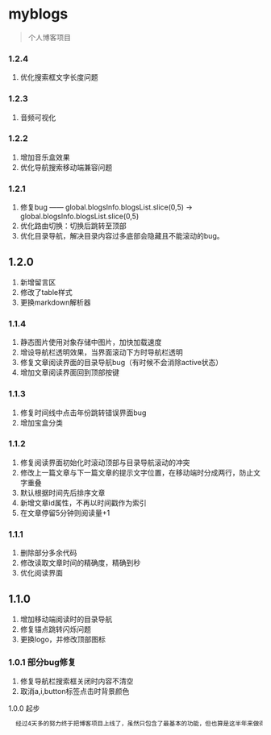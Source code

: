 # myblogs

> 个人博客项目

### 1.2.4
1. 优化搜索框文字长度问题

### 1.2.3
1. 音频可视化

### 1.2.2
1. 增加音乐盒效果
2. 优化导航搜索移动端兼容问题

### 1.2.1
1. 修复bug —— global.blogsInfo.blogsList.slice(0,5) -> global.blogsInfo.blogsList.slice(0,5)
2. 优化路由切换：切换后跳转至顶部
3. 优化目录导航，解决目录内容过多底部会隐藏且不能滚动的bug。

## 1.2.0
1. 新增留言区
2. 修改了table样式
3. 更换markdown解析器

### 1.1.4
1. 静态图片使用对象存储中图片，加快加载速度
2. 增设导航栏透明效果，当界面滚动下方时导航栏透明
3. 修复文章阅读界面的目录导航bug（有时候不会消除active状态）
4. 增加文章阅读界面回到顶部按键

### 1.1.3
1. 修复时间线中点击年份跳转错误界面bug
2. 增加宝盒分类

### 1.1.2
1. 修复阅读界面初始化时滚动顶部与目录导航滚动的冲突
2. 修改上一篇文章与下一篇文章的提示文字位置，在移动端时分成两行，防止文字重叠
3. 默认根据时间先后排序文章
4. 新增文章id属性，不再以时间戳作为索引
5. 在文章停留5分钟则阅读量+1

### 1.1.1
1.  删除部分多余代码
2.  修改读取文章时间的精确度，精确到秒
3.  优化阅读界面

## 1.1.0
1. 增加移动端阅读时的目录导航
2. 修复锚点跳转闪烁问题
3. 更换logo，并修改顶部图标

### 1.0.1 部分bug修复
1. 修复导航栏搜索框关闭时内容不清空
2. 取消a,i,button标签点击时背景颜色

 1.0.0 起步
```bash
  经过4天多的努力终于把博客项目上线了，虽然只包含了最基本的功能，但也算是这半年来做得最好的项目了，后续继续完善……
```


